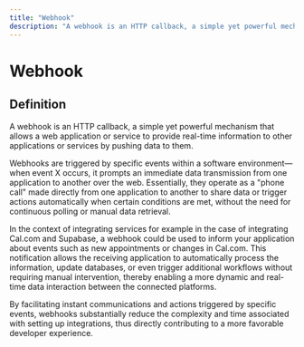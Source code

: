 ```yaml
---
title: "Webhook"
description: "A webhook is an HTTP callback, a simple yet powerful mechanism that allows a web application or service to provide real-time information to other applications or services by pushing data to them."
---
```


# Webhook

## Definition

A webhook is an HTTP callback, a simple yet powerful mechanism that allows a web application or service to provide real-time information to other applications or services by pushing data to them. 

Webhooks are triggered by specific events within a software environment—when event X occurs, it prompts an immediate data transmission from one application to another over the web. Essentially, they operate as a "phone call" made directly from one application to another to share data or trigger actions automatically when certain conditions are met, without the need for continuous polling or manual data retrieval.

In the context of integrating services for example in the case of integrating Cal.com and Supabase, a webhook could be used to inform your application about events such as new appointments or changes in Cal.com. This notification allows the receiving application to automatically process the information, update databases, or even trigger additional workflows without requiring manual intervention, thereby enabling a more dynamic and real-time data interaction between the connected platforms.

By facilitating instant communications and actions triggered by specific events, webhooks substantially reduce the complexity and time associated with setting up integrations, thus directly contributing to a more favorable developer experience.

